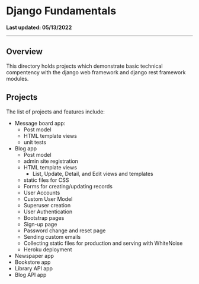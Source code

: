 # Django Fundamentals

**Last updated: 05/13/2022**

---

## Overview

This directory holds projects which demonstrate basic technical compentency with the django web framework and django rest framework modules.

## Projects

The list of projects and features include:

- Message board app:
  - Post model
  - HTML template views
  - unit tests
- Blog app
  - Post model
  - admin site registration
  - HTML template views
    - List, Update, Detail, and Edit views and templates
  - static files for CSS
  - Forms for creating/updating records
  - User Accounts
  - Custom User Model
  - Superuser creation
  - User Authentication
  - Bootstrap pages
  - Sign-up page
  - Password change and reset page
  - Sending custom emails
  - Collecting static files for production and serving with WhiteNoise
  - Heroku deployment
- Newspaper app
- Bookstore app
- Library API app
- Blog API app
